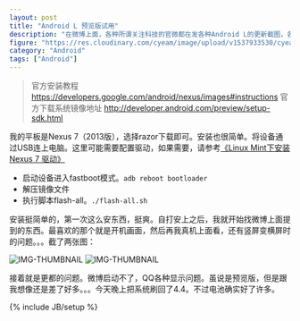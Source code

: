 ```yaml
---
layout: post
title: "Android L 预览版试用"
description: "在微博上面，各种所谓关注科技的官微都在发各种Android L的更新截图，各种吵。我也就没忍住，去刷了一把。然后今天又刷了回来。"
figure: "https://res.cloudinary.com/cyeam/image/upload/v1537933530/cyeam/7d3f0ccdjw1eic56ksdlnj20fp07fmxp.jpg"
category: "Android"
tags: ["Android"]
---
```


> 官方安装教程 https://developers.google.com/android/nexus/images#instructions
> 官方下载系统镜像地址 http://developer.android.com/preview/setup-sdk.html

我的平板是Nexus 7（2013版），选择razor下载即可。安装也很简单。将设备通过USB连上电脑。这里可能需要配置驱动，如果需要，请参考[《Linux Mint下安装Nexus 7 驱动》](http://blog.cyeam.com/kaleidoscope/2014/02/01/linux_android_drivers)

+ 启动设备进入fastboot模式。`adb reboot bootloader `
+ 解压镜像文件
+ 执行脚本flash-all。`./flash-all.sh`

安装挺简单的，第一次这么安东西，挺爽。自打安上之后，我就开始找微博上面提到的东西。最喜欢的那个就是开机画面，然后再我真机上面看，还有竖屏变横屏时的问题。。。截了两张图：

![IMG-THUMBNAIL](https://res.cloudinary.com/cyeam/image/upload/v1537933530/cyeam/Screenshot_2014-07-14-21-22-04.png)
![IMG-THUMBNAIL](https://res.cloudinary.com/cyeam/image/upload/v1537933530/cyeam/Screenshot_2014-07-14-21-22-04.png)

接着就是更都的问题。微博启动不了，QQ各种显示问题。虽说是预览版，但是跟我想像还是差了好多。。。今天晚上把系统刷回了4.4。不过电池确实好了许多。


{% include JB/setup %}